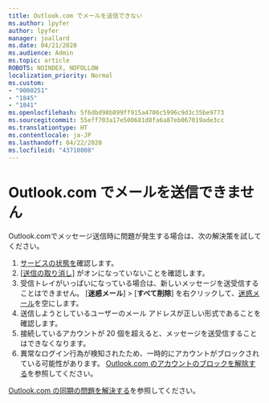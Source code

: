 ```yaml
---
title: Outlook.com でメールを送信できない
ms.author: lpyfer
author: lpyfer
manager: joallard
ms.date: 04/21/2020
ms.audience: Admin
ms.topic: article
ROBOTS: NOINDEX, NOFOLLOW
localization_priority: Normal
ms.custom:
- "9000251"
- "1845"
- "1841"
ms.openlocfilehash: 5f6dbd98b899ff915a4706c5996c9d3c35be9773
ms.sourcegitcommit: 55eff703a17e500681d8fa6a87eb067019ade3cc
ms.translationtype: HT
ms.contentlocale: ja-JP
ms.lasthandoff: 04/22/2020
ms.locfileid: "43710808"
---
```

# <a name="unable-to-send-email-in-outlookcom"></a>Outlook.com でメールを送信できません

Outlook.comでメッセージ送信時に問題が発生する場合は、次の解決策を試してください。

1. [サービスの状態を](https://go.microsoft.com/fwlink/p/?linkid=837482)確認します。 
2. [[送信の取り消し](https://outlook.live.com/mail/options/mail/messageContent/undoSend)] がオンになっていないことを確認します。
3. 受信トレイがいっぱいになっている場合は、新しいメッセージを送受信することはできません。 [**迷惑メール**] > [**すべて削除**] を右クリックして、[迷惑メール](https://outlook.live.com/mail/junkemail)を空にします。
4. 送信しようとしているユーザーのメール アドレスが正しい形式であることを確認します。
5. 接続しているアカウントが 20 個を超えると、メッセージを送受信することはできなくなります。
6. 異常なログイン行為が検知されたため、一時的にアカウントがブロックされている可能性があります。 [Outlook.com のアカウントのブロックを解除する](https://support.office.com/article/f4ad2701-d166-4d8b-8a6a-9af2a1f8a4c4)を参照してください。

[Outlook.com の同期の問題を解決する](https://support.office.com/article/d39e3341-8d79-4bf1-b3c7-ded602233642)を参照してください。
